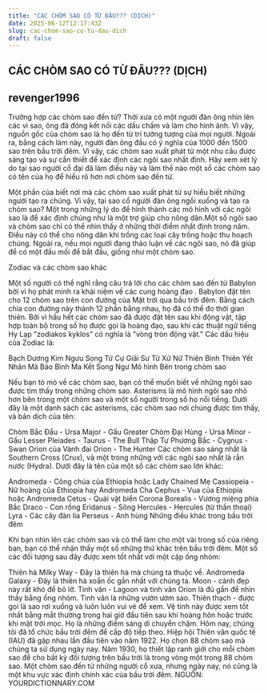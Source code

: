```yaml
---
title: "CÁC CHÒM SAO CÓ TỪ ĐÂU??? (DỊCH)"
date: 2025-06-12T12:17:43Z
slug: cac-chom-sao-co-tu-dau-dich
draft: false
---
```


## CÁC CHÒM SAO CÓ TỪ ĐÂU??? (DỊCH)

## revenger1996

Trường hợp các chòm sao đến từ? Thời xưa có một người đàn ông nhìn lên các vì sao, ông đã đóng kết nối các dấu chấm và làm cho hình ảnh. Vì vậy, nguồn gốc của chòm sao là họ đến từ trí tưởng tượng của mọi người. Ngoài ra, bằng cách làm này, người đàn ông đầu có ý nghĩa của 1000 đến 1500 sao trên bầu trời đêm. Vì vậy, các chòm sao xuất phát từ một nhu cầu được sáng tạo và sự cần thiết để xác định các ngôi sao nhất định. Hãy xem xét lý do tại sao người cổ đại đã làm điều này và làm thế nào một số các chòm sao có tên của họ để hiểu rõ hơn nơi chòm sao đến từ.
 
​Một phần của biết nơi mà các chòm sao xuất phát từ sự hiểu biết những người tạo ra chúng. Vì vậy, tại sao cổ người đàn ông ngồi xuống và tạo ra chòm sao?
Một trong những lý do để hình thành các mô hình với các ngôi sao là để xác định chúng như là một trợ giúp cho nông dân.Một số ngôi sao và chòm sao chỉ có thể nhìn thấy ở những thời điểm nhất định trong năm. Điều này có thể cho nông dân khi trồng các loại cây trồng hoặc thu hoạch chúng. Ngoài ra, nếu mọi người đang thảo luận về các ngôi sao, nó đã giúp để có một đầu mối để bắt đầu, giống như một chòm sao.
 
Zodiac và các chòm sao khác
 
Một số người có thể nghĩ rằng câu trả lời cho các chòm sao đến từ Babylon bởi vì họ phát minh ra khái niệm về các cung hoàng đạo . Babylon đặt tên cho 12 chòm sao trên con đường của Mặt trời qua bầu trời đêm. Bằng cách chia con đường này thành 12 phần bằng nhau, họ đã có thể đo thời gian thiên. Bởi vì hầu hết các chòm sao đã được đặt tên sau khi động vật, tập hợp toàn bộ trong số họ được gọi là hoàng đạo, sau khi các thuật ngữ tiếng Hy Lạp "zodiakos kyklos" có nghĩa là "vòng tròn động vật."
Các dấu hiệu của Zodiac là:

Bạch Dương
Kim Ngưu
Song Tử
Cự Giải
Sư Tử
Xử Nữ
Thiên Bình
Thiên Yết
Nhân Mã
Bảo Bình
Ma Kết
Song Ngư
Mô hình Bên trong chòm sao
 
Nếu bạn tò mò về các chòm sao, bạn có thể muốn biết về những ngôi sao được tìm thấy trong những chòm sao. Asterisms là mô hình ngôi sao nhỏ hơn bên trong một chòm sao và một số người trong số họ nổi tiếng. Dưới đây là một danh sách các asterisms, các chòm sao nơi chúng được tìm thấy, và bản dịch của tên:

Chòm Bắc Đẩu - Ursa Major - Gấu Greater
Chòm Đại Hùng - Ursa Minor - Gấu Lesser
Pleiades - Taurus - The Bull
Thập Tự Phương Bắc - Cygnus - Swan
Orion của Vành đai Orion - The Hunter
Các chòm sao sáng nhất là Southern Cross (Crux), và một trong những với các ngôi sao nhất là rắn nước (Hydra). Dưới đây là tên của một số các chòm sao lớn khác:

Andromeda - Công chúa của Ethiopia hoặc Lady Chained
Mẹ Cassiopeia - Nữ hoàng của Ethiopia hay Andromeda
Cha Cephus - Vua của Ethiopia hoặc Andromeda
Cetus - Quái vật biển
Corona Borealis - Vương miệng phía Bắc
Draco - Con rồng
Eridanus - Sông
Hercules - Hercules (từ thần thoại)
Lyra - Các cây đàn lia
Perseus - Anh hùng 
Những điều khác trong bầu trời đêm
 
Khi bạn nhìn lên các chòm sao và có thể làm cho một vài trong số của riêng bạn, bạn có thể nhận thấy một số những thứ khác trên bầu trời đêm. Một số các đối tượng sau đây được xem tốt nhất với một cặp ống nhòm:

Thiên hà Milky Way - Đây là thiên hà mà chúng ta thuộc về.
Andromeda Galaxy - Đây là thiên hà xoắn ốc gần nhất với chúng ta.
Moon - cảnh đẹp này rất khó để bỏ lỡ.
Tinh vân - Lagoon và tinh vân Orion là đủ gần để nhìn thấy bằng ống nhòm. Tinh vân là những vườn ươm sao.
Thiên thạch - được gọi là sao rơi xuống và luôn luôn vui vẻ để xem.
Vệ tinh này được xem tốt nhất bằng mắt thường trong hai giờ đầu tiên sau khi hoàng hôn hoặc trước khi mặt trời mọc. Họ là những điểm sáng di chuyển chậm.
Hôm nay, chúng tôi đã tổ chức bầu trời đêm để cấp độ tiếp theo. Hiệp hội Thiên văn quốc tế (IAU) đã gặp nhau lần đầu tiên vào năm 1922. Họ chọn 88 chòm sao mà chúng ta sử dụng ngày nay. Năm 1930, họ thiết lập ranh giới cho mỗi chòm sao để cho bất kỳ đối tượng trên bầu trời là trong vòng một trong 88 chòm sao. Một chòm sao đến từ những người cổ xưa, nhưng ngày nay, nó cũng là một khu vực xác định chính xác của bầu trời đêm.
NGUỒN: YOURDICTIONNARY.COM